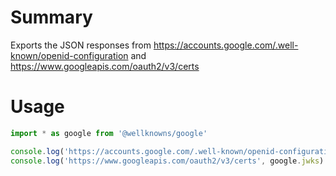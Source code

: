 # Summary

Exports the JSON responses from https://accounts.google.com/.well-known/openid-configuration and https://www.googleapis.com/oauth2/v3/certs

# Usage

```js
import * as google from '@wellknowns/google'

console.log('https://accounts.google.com/.well-known/openid-configuration', google.metadata)
console.log('https://www.googleapis.com/oauth2/v3/certs', google.jwks)
```
